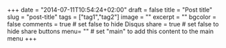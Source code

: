 +++
date = "2014-07-11T10:54:24+02:00"
draft = false
title = "Post title"
slug = "post-title"
tags = ["tag1","tag2"]
image = ""
excerpt = ""
bgcolor = false
comments = true	# set false to hide Disqus
share = true	# set false to hide share buttons
menu= ""		# set "main" to add this content to the main menu
+++
